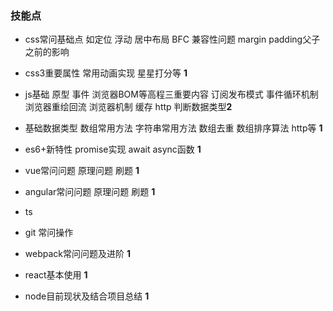 ### 技能点
- css常问基础点 如定位 浮动 居中布局 BFC 兼容性问题 margin padding父子之前的影响
- css3重要属性 常用动画实现 星星打分等 **1**
- js基础 原型 事件 浏览器BOM等高程三重要内容 订阅发布模式  事件循环机制  浏览器重绘回流 浏览器机制  缓存 http 判断数据类型**2**
-  基础数据类型 数组常用方法 字符串常用方法 数组去重 数组排序算法 http等 **1**
- es6+新特性 promise实现 await async函数 **1**



- vue常问问题 原理问题 刷题 **1**
- angular常问问题 原理问题 刷题 **1**
- ts
- git 常问操作 
- webpack常问问题及进阶 **1**

- react基本使用 **1**
- node目前现状及结合项目总结 **1**

